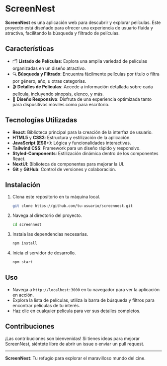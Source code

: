 # ScreenNest

**ScreenNest** es una aplicación web para descubrir y explorar películas. Este proyecto está diseñado para ofrecer una experiencia de usuario fluida y atractiva, facilitando la búsqueda y filtrado de películas.

## Características

- 🗂️ **Listado de Películas**: Explora una amplia variedad de películas organizadas en un diseño atractivo.
- 🔍 **Búsqueda y Filtrado**: Encuentra fácilmente películas por título o filtra por género, año, u otras categorías.
- 🎬 **Detalles de Películas**: Accede a información detallada sobre cada película, incluyendo sinopsis, elenco, y más.
- 📱 **Diseño Responsivo**: Disfruta de una experiencia optimizada tanto para dispositivos móviles como para escritorio.

## Tecnologías Utilizadas

- **React**: Biblioteca principal para la creación de la interfaz de usuario.
- **HTML5** y **CSS3**: Estructura y estilización de la aplicación.
- **JavaScript (ES6+)**: Lógica y funcionalidades interactivas.
- **Tailwind CSS**: Framework para un diseño rápido y responsivo.
- **Styled-Components**: Estilización dinámica dentro de los componentes React.
- **NextUI**: Biblioteca de componentes para mejorar la UI.
- **Git** y **GitHub**: Control de versiones y colaboración.

## Instalación

1. Clona este repositorio en tu máquina local.
    ```bash
    git clone https://github.com/tu-usuario/screennest.git
    ```
2. Navega al directorio del proyecto.
    ```bash
    cd screennest
    ```
3. Instala las dependencias necesarias.
    ```bash
    npm install
    ```
4. Inicia el servidor de desarrollo.
    ```bash
    npm start
    ```

## Uso

- Navega a `http://localhost:3000` en tu navegador para ver la aplicación en acción.
- Explora la lista de películas, utiliza la barra de búsqueda y filtros para encontrar películas de tu interés.
- Haz clic en cualquier película para ver sus detalles completos.

## Contribuciones

¡Las contribuciones son bienvenidas! Si tienes ideas para mejorar ScreenNest, siéntete libre de abrir un issue o enviar un pull request.

---

**ScreenNest**: Tu refugio para explorar el maravilloso mundo del cine.

